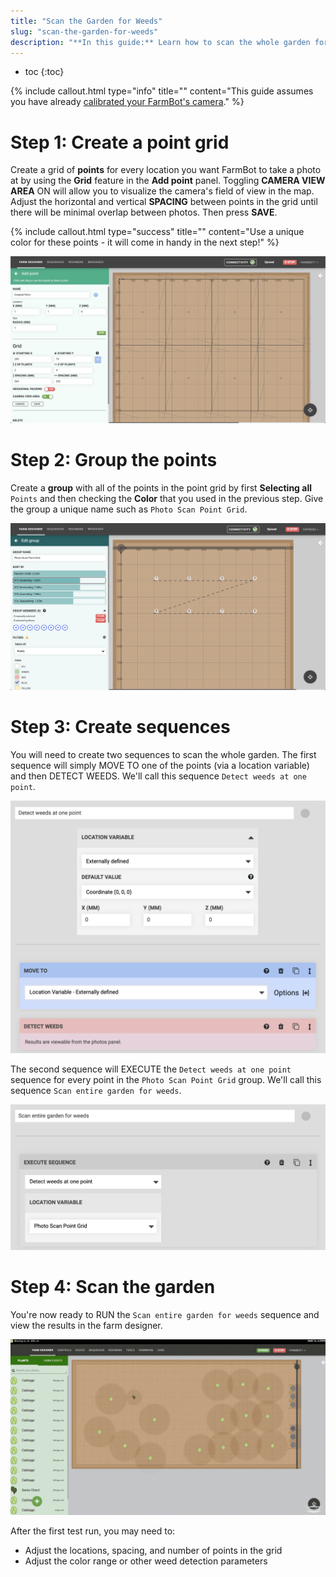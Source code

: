 ```yaml
---
title: "Scan the Garden for Weeds"
slug: "scan-the-garden-for-weeds"
description: "**In this guide:** Learn how to scan the whole garden for weeds using a group of points."
---
```


* toc
{:toc}


{%
include callout.html
type="info"
title=""
content="This guide assumes you have already [calibrated your FarmBot's camera](../../The-FarmBot-Web-App/photos/camera-calibration.md)."
%}

# Step 1: Create a point grid
Create a grid of **points** for every location you want FarmBot to take a photo at by using the **Grid** feature in the **Add point** panel. Toggling **CAMERA VIEW AREA** <span class="fb-peripheral-on">ON</span> will allow you to visualize the camera's field of view in the map. Adjust the horizontal and vertical **SPACING** between points in the grid until there will be minimal overlap between photos. Then press **SAVE**.

{%
include callout.html
type="success"
title=""
content="Use a unique color for these points - it will come in handy in the next step!"
%}



![point grid creation](_images/point_grid_creation.png)

# Step 2: Group the points
Create a **group** with all of the points in the point grid by first **Selecting all** `Points` and then checking the **Color** that you used in the previous step. Give the group a unique name such as `Photo Scan Point Grid`.

![point group creation](_images/point_group_creation.png)

# Step 3: Create sequences
You will need to create two sequences to scan the whole garden. The first sequence will simply <span class="fb-step fb-move-absolute">MOVE TO</span> one of the points (via a location variable) and then <span class="fb-step fb-run-farmware">DETECT WEEDS</span>. We'll call this sequence `Detect weeds at one point`.

![detect weeds at point sequence](_images/detect_weeds_at_point_sequence.png)

The second sequence will <span class="fb-step fb-execute">EXECUTE</span> the `Detect weeds at one point` sequence for every point in the `Photo Scan Point Grid` group. We'll call this sequence `Scan entire garden for weeds`.

![scan entire garden for weeds sequence](_images/scan_entire_garden_for_weeds_sequence.png)

# Step 4: Scan the garden
You're now ready to <span class="fb-button fb-orange">RUN</span> the `Scan entire garden for weeds` sequence and view the results in the farm designer.

![garden scan](_images/garden_scan.gif)

After the first test run, you may need to:

  * Adjust the locations, spacing, and number of points in the grid
  * Adjust the color range or other weed detection parameters
